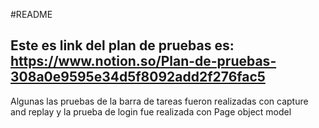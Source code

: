 #README
## Este es link del plan de pruebas es: https://www.notion.so/Plan-de-pruebas-308a0e9595e34d5f8092add2f276fac5
Algunas las pruebas de la barra de tareas fueron realizadas con capture and replay y la prueba de login fue realizada con Page object model
